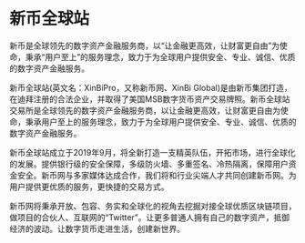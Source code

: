 # 新币全球站

新币是全球领先的数字资产金融服务商，以“让金融更高效，让财富更自由”为使命，秉承“用户至上”的服务理念，致力于为全球用户提供安全、专业、诚信、优质的数字资产金融服务。

新币全球站(英文名：XinBiPro，又称新币网、XinBi Global)是由新币集团打造，在迪拜注册的合法企业，并取得了美国MSB数字货币资产交易牌照。新币全球站交易所是全球领先的数字资产金融服务商，以让金融更高效，让财富更自由为使命，秉承用户至上的服务理念，致力于为全球用户提供安全、专业、诚信、优质的数字资产金融服务。

新币全球站成立于2019年9月，将全新打造一支精英队伍，开拓市场，进行全球化的发展。提供银行级的安全保障，多级防火墙、多重签名、冷热隔离，保障用户资金安全。新币网与多家媒体达成合作，我们将和行业尖端人才共同创建新币网。为用户提供更优质的服务，更快捷的交易方式。

新币网将秉承开放、包容、务实和全球化的视角去挖掘对接全球优质区块链项目，做项目的合伙人、互联网的“Twitter”。让更多普通人拥有自己的数字资产，抵御经济的波动。让数字货币走进生活，创建新世界。
